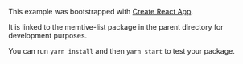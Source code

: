This example was bootstrapped with [Create React App](https://github.com/facebook/create-react-app).

It is linked to the memtive-list package in the parent directory for development purposes.

You can run `yarn install` and then `yarn start` to test your package.
